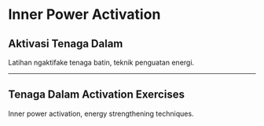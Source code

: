 # Inner Power Activation

## Aktivasi Tenaga Dalam
Latihan ngaktifake tenaga batin, teknik penguatan energi.

---

## Tenaga Dalam Activation Exercises
Inner power activation, energy strengthening techniques.
